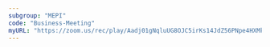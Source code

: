 ```yaml
---
subgroup: "MEPI"
code: "Business-Meeting"
myURL: "https://zoom.us/rec/play/Aadj01gNqluUG8OJC5irKs14JdZ56PNpe4HXMkZHPTrnIoiEP-wJwqFlSPVGK6wgoNIyFQ_EzXjP7_d0.8leNmHncAkr8Yoy7?startTime=1623787673000"
---
```

